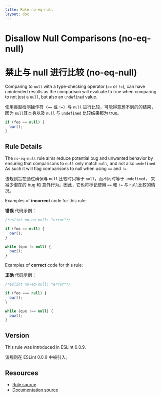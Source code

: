 ```yaml
---
title: Rule no-eq-null
layout: doc
---
```

<!-- Note: No pull requests accepted for this file. See README.md in the root directory for details. -->

# Disallow Null Comparisons (no-eq-null)

# 禁止与 null 进行比较 (no-eq-null)

Comparing to `null` with a type-checking operator (`==` or `!=`), can have unintended results as the comparison will evaluate to true when comparing to not just a `null`, but also an `undefined` value.

使用类型检测操作符（`==` 或 `!=`）与 `null` 进行比较，可能得意想不到的的结果，因为 `null`其本身以及 `null` 与 `undefined` 比较结果都为 true。

```js
if (foo == null) {
  bar();
}
```

## Rule Details

The `no-eq-null` rule aims reduce potential bug and unwanted behavior by ensuring that comparisons to `null` only match `null`, and not also `undefined`. As such it will flag comparisons to null when using `==` and `!=`.

该规则旨在通过确保与 `null` 比较时只等于 `null`，而不同时等于 `undefined`， 来减少潜在的 bug 和 意外行为。因此，它也将标记使用 `==` 和 `!=` 与 `null`比较的情况。

Examples of **incorrect** code for this rule:

**错误** 代码示例：

```js
/*eslint no-eq-null: "error"*/

if (foo == null) {
  bar();
}

while (qux != null) {
  baz();
}
```

Examples of **correct** code for this rule:

**正确** 代码示例：

```js
/*eslint no-eq-null: "error"*/

if (foo === null) {
  bar();
}

while (qux !== null) {
  baz();
}
```

## Version

This rule was introduced in ESLint 0.0.9.

该规则在 ESLint 0.0.9 中被引入。

## Resources

* [Rule source](https://github.com/eslint/eslint/tree/master/lib/rules/no-eq-null.js)
* [Documentation source](https://github.com/eslint/eslint/tree/master/docs/rules/no-eq-null.md)
